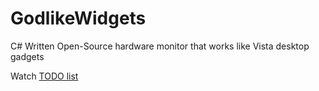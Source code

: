 # GodlikeWidgets
C# Written Open-Source hardware monitor that works like Vista desktop gadgets

Watch <a href="https://github.com/GodlikeRU/GodlikeWidgets/blob/master/TODO.md">TODO list</a>
